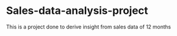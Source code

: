 # Sales-data-analysis-project
This is a project done to derive insight from sales data of 12 months 
